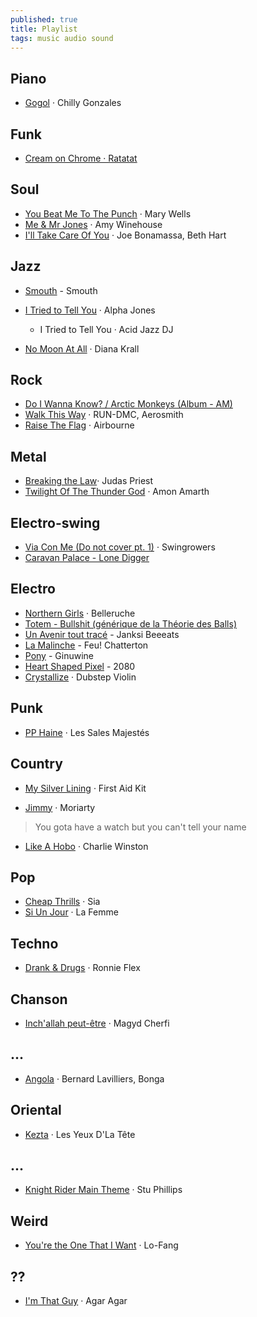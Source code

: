 ```yaml
---
published: true
title: Playlist
tags: music audio sound
---
```


## Piano

- [Gogol](https://www.deezer.com/track/128427825?utm_source=deezer&utm_content=track-128427825&utm_term=990639082_1568141671&utm_medium=web) · Chilly Gonzales

## Funk

- [Cream on Chrome · Ratatat](https://www.youtube.com/watch?v=xlcywgEMuGI&list=RDxlcywgEMuGI&start_radio=1)

## Soul

- [You Beat Me To The Punch](https://www.deezer.com/track/3051087?utm_source=deezer&utm_content=track-3051087&utm_term=990639082_1568141126&utm_medium=web) · Mary Wells
- [Me & Mr Jones](https://www.deezer.com/track/2176854?utm_source=deezer&utm_content=track-2176854&utm_term=990639082_1568233907&utm_medium=web) · Amy Winehouse
- [I'll Take Care Of You](https://www.deezer.com/track/61115261?utm_source=deezer&utm_content=track-61115261&utm_term=990639082_1568356542&utm_medium=web) · Joe Bonamassa, Beth Hart


## Jazz
- [Smouth](https://www.deezer.com/track/15162438?utm_source=deezer&utm_content=track-15162438&utm_term=990639082_1568141787&utm_medium=web) - Smouth

- [I Tried to Tell You](https://www.deezer.com/track/108932922?utm_source=deezer&utm_content=track-108932922&utm_term=990639082_1568141241&utm_medium=web) · Alpha Jones
	- I Tried to Tell You · Acid Jazz DJ

- [No Moon At All](https://www.deezer.com/track/355699101?utm_source=deezer&utm_content=track-355699101&utm_term=990639082_1568141296&utm_medium=web) · Diana Krall

## Rock

- [Do I Wanna Know? / Arctic Monkeys (Album - AM)](https://www.youtube.com/watch?v=bpOSxM0rNPM)
- [Walk This Way](https://www.deezer.com/track/7410987?utm_source=deezer&utm_content=track-7410987&utm_term=990639082_1568141941&utm_medium=web) · RUN-DMC, Aerosmith
- [Raise The Flag](https://www.deezer.com/track/5609972?utm_source=deezer&utm_content=track-5609972&utm_term=990639082_1568408444&utm_medium=web) · Airbourne

## Metal
- [Breaking the Law](https://www.deezer.com/track/557625?utm_source=deezer&utm_content=track-557625&utm_term=990639082_1568408725&utm_medium=web)· Judas Priest
- [Twilight Of The Thunder God](https://www.deezer.com/track/70876820?utm_source=deezer&utm_content=track-70876820&utm_term=990639082_1568408921&utm_medium=web) · Amon Amarth

## Electro-swing

- [Via Con Me (Do not cover pt. 1)](https://www.deezer.com/track/88213637?utm_source=deezer&utm_content=track-88213637&utm_term=990639082_1568355811&utm_medium=web) · Swingrowers
- [Caravan Palace - Lone Digger](https://www.youtube.com/watch?v=UbQgXeY_zi4)

## Electro 
- [Northern Girls](https://www.deezer.com/track/104910694?utm_source=deezer&utm_content=track-104910694&utm_term=990639082_1568141375&utm_medium=web) · Belleruche
- [Totem - Bullshit (générique de la Théorie des Balls) ](https://www.youtube.com/watch?v=nyh1QVmKanU)
- [Un Avenir tout tracé](https://www.deezer.com/track/61266857?utm_source=deezer&utm_content=track-61266857&utm_term=990639082_1568141446&utm_medium=web) - Janksi Beeeats
- [La Malinche](https://www.deezer.com/track/109703032?utm_source=deezer&utm_content=track-109703032&utm_term=990639082_1568141502&utm_medium=web) - Feu! Chatterton
- [Pony](https://www.deezer.com/track/82524066?utm_source=deezer&utm_content=track-82524066&utm_term=990639082_1568141572&utm_medium=web) - Ginuwine
- [Heart Shaped Pixel](https://www.deezer.com/track/92882266?utm_source=deezer&utm_content=track-92882266&utm_term=990639082_1568141620&utm_medium=web) - 2080
- [Crystallize](https://www.deezer.com/track/77986213?utm_source=deezer&utm_content=track-77986213&utm_term=990639082_1568405590&utm_medium=web) · Dubstep Violin

## Punk

- [PP Haine](https://www.deezer.com/track/61226539?utm_source=deezer&utm_content=track-61226539&utm_term=990639082_1568141717&utm_medium=web) · Les Sales Majestés

## Country
- [My Silver Lining](https://www.deezer.com/album/7562641?utm_source=deezer&utm_content=album-7562641&utm_term=990639082_1568140813&utm_medium=web) · First Aid Kit

- [Jimmy](https://www.deezer.com/track/92216462?utm_source=deezer&utm_content=track-92216462&utm_term=990639082_1568140900&utm_medium=web) · Moriarty
> You gota have a watch but you can't tell your name

- [Like A Hobo](https://www.deezer.com/track/434229562?utm_source=deezer&utm_content=track-434229562&utm_term=990639082_1568233444&utm_medium=web) · Charlie Winston

## Pop
- [Cheap Thrills](https://www.deezer.com/track/118195184?utm_source=deezer&utm_content=track-118195184&utm_term=990639082_1568144721&utm_medium=web)  · Sia
- [Si Un Jour](https://www.deezer.com/track/68155480?utm_source=deezer&utm_content=track-68155480&utm_term=990639082_1568408201&utm_medium=web) · La Femme

## Techno
- [Drank & Drugs](https://www.deezer.com/track/98244132?utm_source=deezer&utm_content=track-98244132&utm_term=990639082_1568144854&utm_medium=web) · Ronnie Flex

## Chanson
- [Inch'allah peut-être](https://www.deezer.com/track/141164465?utm_source=deezer&utm_content=track-141164465&utm_term=990639082_1568145025&utm_medium=web) · Magyd Cherfi

## ...
- [Angola](https://www.deezer.com/track/7408626?utm_source=deezer&utm_content=track-7408626&utm_term=990639082_1568406944&utm_medium=web) · Bernard Lavilliers, Bonga

## Oriental
- [Kezta](https://www.deezer.com/track/119242226?utm_source=deezer&utm_content=track-119242226&utm_term=990639082_1568233798&utm_medium=web) · Les Yeux D'La Tête

## ...
- [Knight Rider Main Theme](https://www.deezer.com/track/6449398?utm_source=deezer&utm_content=track-6449398&utm_term=990639082_1568145515&utm_medium=web) · Stu Phillips

## Weird
- [You're the One That I Want](https://www.deezer.com/track/74252546?utm_source=deezer&utm_content=track-74252546&utm_term=990639082_1568397201&utm_medium=web)  · Lo-Fang

## ??
- [I'm That Guy](https://www.deezer.com/track/130941724?utm_source=deezer&utm_content=track-130941724&utm_term=990639082_1570477495&utm_medium=web) · Agar Agar